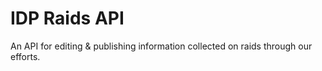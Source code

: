 # IDP Raids API

An API for editing & publishing information collected on raids through our efforts.


